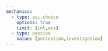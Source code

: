 ```yaml
---
mechanics:
  - type: asi-choice
    options: true
    limit: [int,wis]
  - type: passive
    value: [perception,investigation]
---
```

